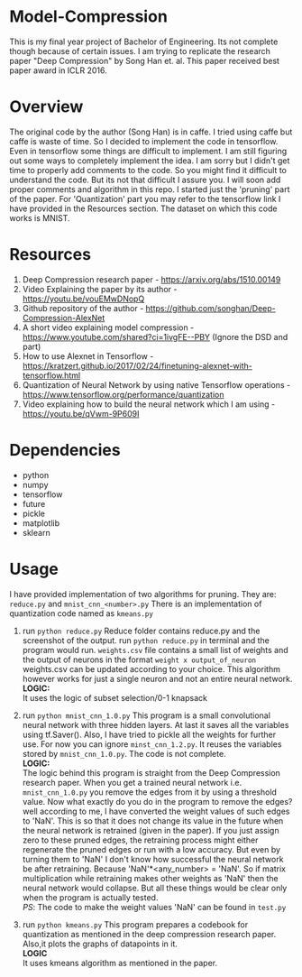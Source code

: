 # Model-Compression
This is my final year project of Bachelor of Engineering. Its not complete though because of certain issues. I am trying to replicate the research paper "Deep Compression" by Song Han et. al. This paper received best paper award in ICLR 2016.

# Overview
The original code by the author (Song Han) is in caffe. I tried using caffe but caffe is waste of time. So I decided to implement the code in tensorflow. Even in tensorflow some things are difficult to implement. I am still figuring out some ways to completely implement the idea. I am sorry but I didn't get time to properly add comments to the code. So you might find it difficult to understand the code. But its not that difficult I assure you. I will soon add proper comments and algorithm in this repo. I started just the 'pruning' part of the paper. For 'Quantization' part you may refer to the tensorflow link I have provided in the Resources section. The dataset on which this code works is MNIST.

# Resources
1) Deep Compression research paper - https://arxiv.org/abs/1510.00149
2) Video Explaining the paper by its author - https://youtu.be/vouEMwDNopQ
3) Github repository of the author - https://github.com/songhan/Deep-Compression-AlexNet
4) A short video explaining model compression - https://www.youtube.com/shared?ci=1ivgFE--PBY (Ignore the DSD and part)
5) How to use Alexnet in Tensorflow - https://kratzert.github.io/2017/02/24/finetuning-alexnet-with-tensorflow.html
6) Quantization of Neural Network by using native Tensorflow operations - https://www.tensorflow.org/performance/quantization
7) Video explaining how to build the neural network which I am using - https://youtu.be/qVwm-9P609I

# Dependencies
* python
* numpy
* tensorflow
* future
* pickle
* matplotlib
* sklearn

# Usage
I have provided implementation of two algorithms for pruning. They are: `reduce.py` and `mnist_cnn_<number>.py`
There is an implementation of quantization code named as `kmeans.py`

1) run `python reduce.py`
Reduce folder contains reduce.py and the screenshot of the output. run `python reduce.py` in terminal and the program would run. `weights.csv` file contains a small list of weights and the output of neurons in the format `weight x output_of_neuron`
weights.csv can be updated according to your choice. This algorithm however works for just a single neuron and not an entire neural network.<br />
__LOGIC:__<br />
It uses the logic of subset selection/0-1 knapsack

2) run `python mnist_cnn_1.0.py`
This program is a small convolutional neural network with three hidden layers. At last it saves all the variables using tf.Saver(). Also, I have tried to pickle all the weights for further use.
For now you can ignore `minst_cnn_1.2.py`. It reuses the variables stored by `mnist_cnn_1.0.py`. The code is not complete.<br />
**LOGIC:**<br />
The logic behind this program is straight from the Deep Compression research paper. When you get a trained neural network i.e. `mnist_cnn_1.0.py` you remove the edges from it by using a threshold value. Now what exactly do you do in the program to remove the edges? well according to me, I have converted the weight values of such edges to 'NaN'. This is so that it does not change its value in the future when the neural network is retrained (given in the paper). If you just assign zero to these pruned edges, the retraining process might either regenerate the pruned edges or run with a low accuracy.
But even by turning them to 'NaN' I don't know how successful the neural network be after retraining. Because 'NaN'*<any_number> = 'NaN'. So if matrix multiplication while retraining makes other weights as 'NaN' then the neural network would collapse. But all these things would be clear only when the program is actually tested.<br />
*PS*: The code to make the weight values 'NaN' can be found in `test.py`

3) run `python kmeans.py`
This program prepares a codebook for quantization as mentioned in the deep compression research paper. Also,it plots the graphs of datapoints in it.<br />
**LOGIC**<br />
It uses kmeans algorithm as mentioned in the paper.
